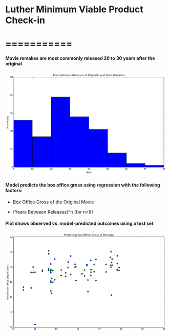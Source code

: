 <h1> Luther Minimum Viable Product Check-in <h1>
===========

<h4> Movie remakes are most commonly released 20 to 30 years after the original </h4>
 
![](./img/time_hist.png)


<h4> Model predicts the box office gross using regression with the following factors: </h4>

* Box Office Gross of the Original Movie

* (Years Between Releases)^n   (for n<8)

<h4> Plot shows observed vs. model-predicted outcomes using a test set </h4>

![](./img/model_1_predictions.png)